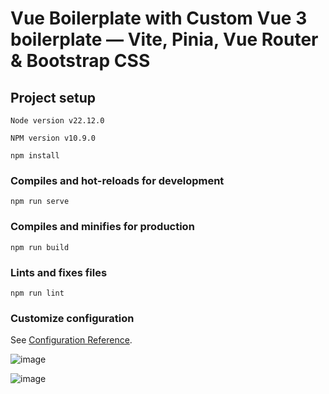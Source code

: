 # Vue Boilerplate with Custom Vue 3 boilerplate — Vite, Pinia, Vue Router & Bootstrap CSS

## Project setup
```
Node version v22.12.0
```
```
NPM version v10.9.0
```

```
npm install
```

### Compiles and hot-reloads for development
```
npm run serve
```

### Compiles and minifies for production
```
npm run build
```

### Lints and fixes files
```
npm run lint
```

### Customize configuration
See [Configuration Reference](https://cli.vuejs.org/config/).

![image](https://github.com/user-attachments/assets/4f8a6dad-1311-4afb-bb11-d96a3e7a6c0b)

![image](https://github.com/user-attachments/assets/cb59c3a5-0a73-41ce-8416-b7dbe1349b66)
